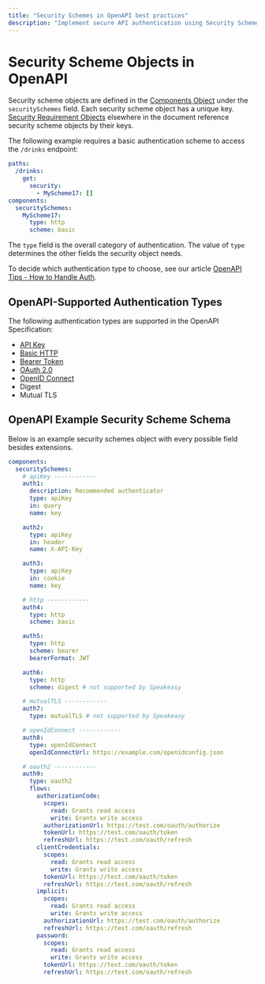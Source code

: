 ```yaml
---
title: "Security Schemes in OpenAPI best practices"
description: "Implement secure API authentication using Security Schemes in your OpenAPI specification for better security, developer experience, and seamless integration."
---
```


# Security Scheme Objects in OpenAPI

Security scheme objects are defined in the [Components Object](/openapi/components) under the `securitySchemes` field. Each security scheme object has a unique key. [Security Requirement Objects](/openapi/security#security-requirement-object) elsewhere in the document reference security scheme objects by their keys.

The following example requires a basic authentication scheme to access the `/drinks` endpoint:

```yaml
paths:
  /drinks:
    get:
      security:
        - MyScheme17: []
components:
  securitySchemes:
    MyScheme17:
      type: http
      scheme: basic
```

The `type` field is the overall category of authentication. The value of `type` determines the other fields the security object needs.

To decide which authentication type to choose, see our article [OpenAPI Tips - How to Handle Auth](/post/openapi-tips-auth).

## OpenAPI-Supported Authentication Types

The following authentication types are supported in the OpenAPI Specification:

- [API Key](/openapi/security/security-schemes/security-api-key)
- [Basic HTTP](/openapi/security/security-schemes/security-basic)
- [Bearer Token](/openapi/security/security-schemes/security-bearer)
- [OAuth 2.0](/openapi/security/security-schemes/security-oauth2)
- [OpenID Connect](/openapi/security/security-schemes/security-openid)
- Digest
- Mutual TLS

## OpenAPI Example Security Scheme Schema

Below is an example security schemes object with every possible field besides extensions.

```yaml
components:
  securitySchemes:
    # apiKey ------------
    auth1:
      description: Recommended authenticator
      type: apiKey
      in: query
      name: key

    auth2:
      type: apiKey
      in: header
      name: X-API-Key

    auth3:
      type: apiKey
      in: cookie
      name: key

    # http ------------
    auth4:
      type: http
      scheme: basic

    auth5:
      type: http
      scheme: bearer
      bearerFormat: JWT

    auth6:
      type: http
      scheme: digest # not supported by Speakeasy

    # mutualTLS ------------
    auth7:
      type: mutualTLS # not supported by Speakeasy

    # openIdConnect ------------
    auth8:
      type: openIdConnect
      openIdConnectUrl: https://example.com/openidconfig.json

    # oauth2 ------------
    auth9:
      type: oauth2
      flows:
        authorizationCode:
          scopes:
            read: Grants read access
            write: Grants write access
          authorizationUrl: https://test.com/oauth/authorize
          tokenUrl: https://test.com/oauth/token
          refreshUrl: https://test.com/oauth/refresh
        clientCredentials:
          scopes:
            read: Grants read access
            write: Grants write access
          tokenUrl: https://test.com/oauth/token
          refreshUrl: https://test.com/oauth/refresh
        implicit:
          scopes:
            read: Grants read access
            write: Grants write access
          authorizationUrl: https://test.com/oauth/authorize
          refreshUrl: https://test.com/oauth/refresh
        password:
          scopes:
            read: Grants read access
            write: Grants write access
          tokenUrl: https://test.com/oauth/token
          refreshUrl: https://test.com/oauth/refresh
```
